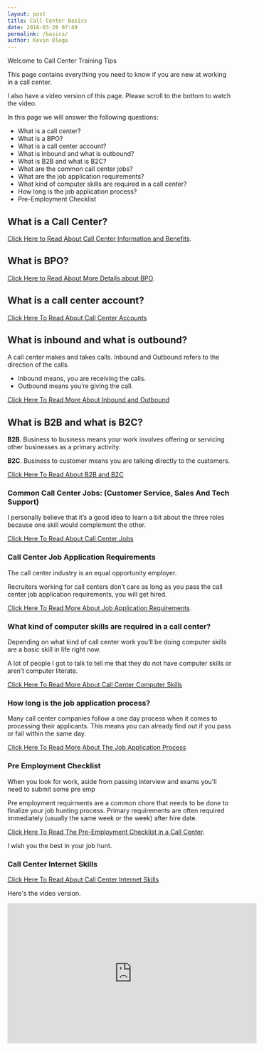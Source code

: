 ```yaml
--- 
layout: post
title: Call Center Basics
date: 2018-03-28 07:49
permalink: /basics/
author: Kevin Olega 
--- 
```

Welcome to Call Center Training Tips

This page contains everything you need to know if you are new at working in a call center.

I also have a video version of this page. Please scroll to the bottom to watch the video.

In this page we will answer the following questions:

- What is a call center?
- What is a BPO?
- What is a call center account?
- What is inbound and what is outbound?
- What is B2B and what is B2C?
- What are the common call center jobs?
- What are the job application requirements?
- What kind of computer skills are required in a call center?
- How long is the job application process?
- Pre-Employment Checklist

## What is a Call Center?

[Click Here to Read About Call Center Information and Benefits](https://callcentertrainingtips.com/call-center-definition/).

## What is BPO?

[Click Here to Read About More Details about BPO](https://callcentertrainingtips.com/bpo-definition/).

## What is a call center account?

[Click Here To Read About Call Center Accounts](https://callcentertrainingtips.com/call-center-account/)

## What is inbound and what is outbound?

A call center makes and takes calls. Inbound and Outbound refers to the direction of the calls.

- Inbound means, you are receiving the calls.
- Outbound means you’re giving the call.

[Click Here To Read More About Inbound and Outbound](https://callcentertrainingtips.com/inbound-outbound/)

## What is B2B and what is B2C?

**B2B**. Business to business means your work involves offering or servicing other businesses as a primary activity.

**B2C**. Business to customer means you are talking directly to the customers.

[Click Here To Read About B2B and B2C](https://callcentertrainingtips.com/B2B-B2C/)

### Common Call Center Jobs: (Customer Service, Sales And Tech Support)

I personally believe that it’s a good idea to learn a bit about the three roles because one skill would complement the other.

[Click Here To Read About Call Center Jobs](https://callcentertrainingtips.com/cc-jobs)

### Call Center Job Application Requirements

The call center industry is an equal opportunity employer.

Recruiters working for call centers don’t care as long as you pass the call center job application requirements, you will get hired.

[Click Here To Read More About Job Application Requirements](https://callcentertrainingtips.com/basic-requirements/).


### What kind of computer skills are required in a call center?

Depending on what kind of call center work you’ll be doing computer skills are a basic skill in life right now. 

A lot of people I got to talk to tell me that they do not have computer skills or aren’t computer literate. 

[Click Here To Read More About Call Center Computer Skills](https://callcentertrainingtips.com/computer-skills/)


### How long is the job application process?

Many call center companies follow a one day process when it comes to processing their applicants. This means you can already find out if you pass or fail within the same day. 

[Click Here To Read More About The Job Application Process](https://callcentertrainingtips.com/long-process/)


### Pre Employment Checklist

When you look for work, aside from passing interview and exams you'll need to submit some pre emp

Pre employment requirments are a common chore that needs to be done to finalize your job hunting process. Primary requirements are often required immediately (usually the same week or the week) after hire date.

[Click Here To Read The Pre-Employment Checklist in a Call Center](https://callcentertrainingtips.com/employment-checklist/).

I wish you the best in your job hunt.

### Call Center Internet Skills

[Click Here To Read About Call Center Internet Skills](https://callcentertrainingtips.com/internet-skills/)


Here's the video version.

<iframe width="560" height="315" src="https://www.youtube.com/embed/w3uha9dioDw" frameborder="0" allow="autoplay; encrypted-media" allowfullscreen></iframe>